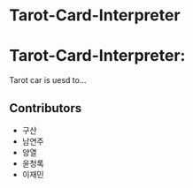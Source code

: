 # Tarot-Card-Interpreter
# Tarot-Card-Interpreter: 
Tarot car is uesd to...

## Contributors
- 구산
- 남연주
- 양열
- 윤청록
- 이재민
